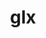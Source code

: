 ---
title: "glx"
layout: cache
categories: [package, develop]
meta: {"versions": ["1.4"], "compilers": ["gcc@=11.1.0", "gcc@=11.4.0", "gcc@=9.4.0"], "oss": ["ubuntu20.04", "ubuntu22.04"], "platforms": ["linux"], "targets": ["neoverse_v1", "ppc64le", "x86_64_v3"], "stacks": ["data-vis-sdk", "e4s", "e4s-neoverse_v1", "e4s-power", "gpu-tests", "root"], "num_specs": 61, "num_specs_by_stack": {"e4s-power": 6, "root": 61, "data-vis-sdk": 12, "gpu-tests": 26, "e4s-neoverse_v1": 3, "e4s": 5}}
spec_details: [{"hash": "lc7d5pyrg4rzsxp6wcqzjliyfzqdveiy", "compiler": "gcc@=9.4.0", "versions": ["1.4"], "os": "ubuntu20.04", "platform": "linux", "target": "ppc64le", "variants": ["build_system=bundle"], "stacks": ["e4s-power", "root"], "size": "-", "tarball": "https://binaries.spack.io/develop/build_cache/linux-ubuntu20.04-ppc64le/gcc-9.4.0/glx-1.4/linux-ubuntu20.04-ppc64le-gcc-9.4.0-glx-1.4-lc7d5pyrg4rzsxp6wcqzjliyfzqdveiy.spack"}, {"hash": "inqtbvx6xrmg3kjy4epjv6u55d2xjrlq", "compiler": "gcc@=9.4.0", "versions": ["1.4"], "os": "ubuntu20.04", "platform": "linux", "target": "ppc64le", "variants": ["build_system=bundle"], "stacks": ["e4s-power", "root"], "size": "-", "tarball": "https://binaries.spack.io/develop/build_cache/linux-ubuntu20.04-ppc64le/gcc-9.4.0/glx-1.4/linux-ubuntu20.04-ppc64le-gcc-9.4.0-glx-1.4-inqtbvx6xrmg3kjy4epjv6u55d2xjrlq.spack"}, {"hash": "nunzwbbg6orla44wtfbhelsy7gc2adye", "compiler": "gcc@=9.4.0", "versions": ["1.4"], "os": "ubuntu20.04", "platform": "linux", "target": "ppc64le", "variants": ["build_system=bundle"], "stacks": ["e4s-power", "root"], "size": "-", "tarball": "https://binaries.spack.io/develop/build_cache/linux-ubuntu20.04-ppc64le/gcc-9.4.0/glx-1.4/linux-ubuntu20.04-ppc64le-gcc-9.4.0-glx-1.4-nunzwbbg6orla44wtfbhelsy7gc2adye.spack"}, {"hash": "vcx5jlyrikvmqd23tqjvy5wlz3ia2fp7", "compiler": "gcc@=9.4.0", "versions": ["1.4"], "os": "ubuntu20.04", "platform": "linux", "target": "ppc64le", "variants": ["build_system=bundle"], "stacks": ["e4s-power", "root"], "size": "-", "tarball": "https://binaries.spack.io/develop/build_cache/linux-ubuntu20.04-ppc64le/gcc-9.4.0/glx-1.4/linux-ubuntu20.04-ppc64le-gcc-9.4.0-glx-1.4-vcx5jlyrikvmqd23tqjvy5wlz3ia2fp7.spack"}, {"hash": "yvsynwj4lini24wknlgt7sg2jm53bugz", "compiler": "gcc@=9.4.0", "versions": ["1.4"], "os": "ubuntu20.04", "platform": "linux", "target": "ppc64le", "variants": ["build_system=bundle"], "stacks": ["e4s-power", "root"], "size": "-", "tarball": "https://binaries.spack.io/develop/build_cache/linux-ubuntu20.04-ppc64le/gcc-9.4.0/glx-1.4/linux-ubuntu20.04-ppc64le-gcc-9.4.0-glx-1.4-yvsynwj4lini24wknlgt7sg2jm53bugz.spack"}, {"hash": "rvf6mrydoe4nxmno3kquob6qdkuubx3i", "compiler": "gcc@=9.4.0", "versions": ["1.4"], "os": "ubuntu20.04", "platform": "linux", "target": "ppc64le", "variants": ["build_system=bundle"], "stacks": ["e4s-power", "root"], "size": "-", "tarball": "https://binaries.spack.io/develop/build_cache/linux-ubuntu20.04-ppc64le/gcc-9.4.0/glx-1.4/linux-ubuntu20.04-ppc64le-gcc-9.4.0-glx-1.4-rvf6mrydoe4nxmno3kquob6qdkuubx3i.spack"}, {"hash": "qxkjqg2jnmbhmzkttsc3p2yspjz3772s", "compiler": "gcc@=11.1.0", "versions": ["1.4"], "os": "ubuntu20.04", "platform": "linux", "target": "x86_64_v3", "variants": ["build_system=bundle"], "stacks": ["data-vis-sdk", "root"], "size": "-", "tarball": "https://binaries.spack.io/develop/build_cache/linux-ubuntu20.04-x86_64_v3/gcc-11.1.0/glx-1.4/linux-ubuntu20.04-x86_64_v3-gcc-11.1.0-glx-1.4-qxkjqg2jnmbhmzkttsc3p2yspjz3772s.spack"}, {"hash": "nflli7jow6ofjhgcbofyruekzvlaqphh", "compiler": "gcc@=11.1.0", "versions": ["1.4"], "os": "ubuntu20.04", "platform": "linux", "target": "x86_64_v3", "variants": ["build_system=bundle"], "stacks": ["data-vis-sdk", "root"], "size": "-", "tarball": "https://binaries.spack.io/develop/build_cache/linux-ubuntu20.04-x86_64_v3/gcc-11.1.0/glx-1.4/linux-ubuntu20.04-x86_64_v3-gcc-11.1.0-glx-1.4-nflli7jow6ofjhgcbofyruekzvlaqphh.spack"}, {"hash": "adbe7xhwsceqp7hr4yk3t354gs7ahahm", "compiler": "gcc@=11.1.0", "versions": ["1.4"], "os": "ubuntu20.04", "platform": "linux", "target": "x86_64_v3", "variants": ["build_system=bundle"], "stacks": ["data-vis-sdk", "root"], "size": "-", "tarball": "https://binaries.spack.io/develop/build_cache/linux-ubuntu20.04-x86_64_v3/gcc-11.1.0/glx-1.4/linux-ubuntu20.04-x86_64_v3-gcc-11.1.0-glx-1.4-adbe7xhwsceqp7hr4yk3t354gs7ahahm.spack"}, {"hash": "6zukwnpenkmpiupv4kvgtdghu2gfnimn", "compiler": "gcc@=11.1.0", "versions": ["1.4"], "os": "ubuntu20.04", "platform": "linux", "target": "x86_64_v3", "variants": ["build_system=bundle"], "stacks": ["data-vis-sdk", "root"], "size": "-", "tarball": "https://binaries.spack.io/develop/build_cache/linux-ubuntu20.04-x86_64_v3/gcc-11.1.0/glx-1.4/linux-ubuntu20.04-x86_64_v3-gcc-11.1.0-glx-1.4-6zukwnpenkmpiupv4kvgtdghu2gfnimn.spack"}, {"hash": "vf4qm3gypyqukd5rdlw2lln6kzd63b4a", "compiler": "gcc@=11.1.0", "versions": ["1.4"], "os": "ubuntu20.04", "platform": "linux", "target": "x86_64_v3", "variants": ["build_system=bundle"], "stacks": ["data-vis-sdk", "root"], "size": "-", "tarball": "https://binaries.spack.io/develop/build_cache/linux-ubuntu20.04-x86_64_v3/gcc-11.1.0/glx-1.4/linux-ubuntu20.04-x86_64_v3-gcc-11.1.0-glx-1.4-vf4qm3gypyqukd5rdlw2lln6kzd63b4a.spack"}, {"hash": "nrw75ie7hfg65y7ex5sldq6nyqr5ao6i", "compiler": "gcc@=11.1.0", "versions": ["1.4"], "os": "ubuntu20.04", "platform": "linux", "target": "x86_64_v3", "variants": ["build_system=bundle"], "stacks": ["data-vis-sdk", "root"], "size": "-", "tarball": "https://binaries.spack.io/develop/build_cache/linux-ubuntu20.04-x86_64_v3/gcc-11.1.0/glx-1.4/linux-ubuntu20.04-x86_64_v3-gcc-11.1.0-glx-1.4-nrw75ie7hfg65y7ex5sldq6nyqr5ao6i.spack"}, {"hash": "7wqegxwo543c7vbqa7xdtjxdpp53yyel", "compiler": "gcc@=11.1.0", "versions": ["1.4"], "os": "ubuntu20.04", "platform": "linux", "target": "x86_64_v3", "variants": ["build_system=bundle"], "stacks": ["data-vis-sdk", "root"], "size": "-", "tarball": "https://binaries.spack.io/develop/build_cache/linux-ubuntu20.04-x86_64_v3/gcc-11.1.0/glx-1.4/linux-ubuntu20.04-x86_64_v3-gcc-11.1.0-glx-1.4-7wqegxwo543c7vbqa7xdtjxdpp53yyel.spack"}, {"hash": "qvhn6twjrsejoishkdaobaex7u6veo4l", "compiler": "gcc@=11.1.0", "versions": ["1.4"], "os": "ubuntu20.04", "platform": "linux", "target": "x86_64_v3", "variants": ["build_system=bundle"], "stacks": ["data-vis-sdk", "root"], "size": "-", "tarball": "https://binaries.spack.io/develop/build_cache/linux-ubuntu20.04-x86_64_v3/gcc-11.1.0/glx-1.4/linux-ubuntu20.04-x86_64_v3-gcc-11.1.0-glx-1.4-qvhn6twjrsejoishkdaobaex7u6veo4l.spack"}, {"hash": "hhpd7basjpus3e4b3swkzckd7oj6bphj", "compiler": "gcc@=11.1.0", "versions": ["1.4"], "os": "ubuntu20.04", "platform": "linux", "target": "x86_64_v3", "variants": ["build_system=bundle"], "stacks": ["data-vis-sdk", "root"], "size": "-", "tarball": "https://binaries.spack.io/develop/build_cache/linux-ubuntu20.04-x86_64_v3/gcc-11.1.0/glx-1.4/linux-ubuntu20.04-x86_64_v3-gcc-11.1.0-glx-1.4-hhpd7basjpus3e4b3swkzckd7oj6bphj.spack"}, {"hash": "gqy7eqcbirjqjnrnp3r64qlfuwz5mv6h", "compiler": "gcc@=11.1.0", "versions": ["1.4"], "os": "ubuntu20.04", "platform": "linux", "target": "x86_64_v3", "variants": ["build_system=bundle"], "stacks": ["data-vis-sdk", "root"], "size": "-", "tarball": "https://binaries.spack.io/develop/build_cache/linux-ubuntu20.04-x86_64_v3/gcc-11.1.0/glx-1.4/linux-ubuntu20.04-x86_64_v3-gcc-11.1.0-glx-1.4-gqy7eqcbirjqjnrnp3r64qlfuwz5mv6h.spack"}, {"hash": "36cjussgh6ycecuqj7cdvfrxskxben2a", "compiler": "gcc@=11.1.0", "versions": ["1.4"], "os": "ubuntu20.04", "platform": "linux", "target": "x86_64_v3", "variants": ["build_system=bundle"], "stacks": ["data-vis-sdk", "root"], "size": "-", "tarball": "https://binaries.spack.io/develop/build_cache/linux-ubuntu20.04-x86_64_v3/gcc-11.1.0/glx-1.4/linux-ubuntu20.04-x86_64_v3-gcc-11.1.0-glx-1.4-36cjussgh6ycecuqj7cdvfrxskxben2a.spack"}, {"hash": "iin372qi2umdg2ayilnpn6jg3kpfyjq2", "compiler": "gcc@=11.1.0", "versions": ["1.4"], "os": "ubuntu20.04", "platform": "linux", "target": "x86_64_v3", "variants": ["build_system=bundle"], "stacks": ["data-vis-sdk", "root"], "size": "-", "tarball": "https://binaries.spack.io/develop/build_cache/linux-ubuntu20.04-x86_64_v3/gcc-11.1.0/glx-1.4/linux-ubuntu20.04-x86_64_v3-gcc-11.1.0-glx-1.4-iin372qi2umdg2ayilnpn6jg3kpfyjq2.spack"}, {"hash": "vchpqnft5wrl6n476pjyq43nssvaluw3", "compiler": "gcc@=11.1.0", "versions": ["1.4"], "os": "ubuntu20.04", "platform": "linux", "target": "x86_64_v3", "variants": ["build_system=bundle"], "stacks": ["gpu-tests", "root"], "size": "-", "tarball": "https://binaries.spack.io/develop/build_cache/linux-ubuntu20.04-x86_64_v3/gcc-11.1.0/glx-1.4/linux-ubuntu20.04-x86_64_v3-gcc-11.1.0-glx-1.4-vchpqnft5wrl6n476pjyq43nssvaluw3.spack"}, {"hash": "uxppv4afqu66tilh7a6p5nouqpda6qz7", "compiler": "gcc@=11.1.0", "versions": ["1.4"], "os": "ubuntu20.04", "platform": "linux", "target": "x86_64_v3", "variants": ["build_system=bundle"], "stacks": ["gpu-tests", "root"], "size": "-", "tarball": "https://binaries.spack.io/develop/build_cache/linux-ubuntu20.04-x86_64_v3/gcc-11.1.0/glx-1.4/linux-ubuntu20.04-x86_64_v3-gcc-11.1.0-glx-1.4-uxppv4afqu66tilh7a6p5nouqpda6qz7.spack"}, {"hash": "vtpeqpu2yhipw5zlntwudrc2i4vwacnm", "compiler": "gcc@=11.1.0", "versions": ["1.4"], "os": "ubuntu20.04", "platform": "linux", "target": "x86_64_v3", "variants": ["build_system=bundle"], "stacks": ["gpu-tests", "root"], "size": "-", "tarball": "https://binaries.spack.io/develop/build_cache/linux-ubuntu20.04-x86_64_v3/gcc-11.1.0/glx-1.4/linux-ubuntu20.04-x86_64_v3-gcc-11.1.0-glx-1.4-vtpeqpu2yhipw5zlntwudrc2i4vwacnm.spack"}, {"hash": "uypgrgdolxfp22vwrgufmiorfwnvwppp", "compiler": "gcc@=11.1.0", "versions": ["1.4"], "os": "ubuntu20.04", "platform": "linux", "target": "x86_64_v3", "variants": ["build_system=bundle"], "stacks": ["gpu-tests", "root"], "size": "-", "tarball": "https://binaries.spack.io/develop/build_cache/linux-ubuntu20.04-x86_64_v3/gcc-11.1.0/glx-1.4/linux-ubuntu20.04-x86_64_v3-gcc-11.1.0-glx-1.4-uypgrgdolxfp22vwrgufmiorfwnvwppp.spack"}, {"hash": "ibbyvqvnhlw324hp6hyjwjkdbw6jvtgz", "compiler": "gcc@=11.1.0", "versions": ["1.4"], "os": "ubuntu20.04", "platform": "linux", "target": "x86_64_v3", "variants": ["build_system=bundle"], "stacks": ["gpu-tests", "root"], "size": "-", "tarball": "https://binaries.spack.io/develop/build_cache/linux-ubuntu20.04-x86_64_v3/gcc-11.1.0/glx-1.4/linux-ubuntu20.04-x86_64_v3-gcc-11.1.0-glx-1.4-ibbyvqvnhlw324hp6hyjwjkdbw6jvtgz.spack"}, {"hash": "3zzdljzpk5wbjcj2p3k7lgpwyk52lrti", "compiler": "gcc@=11.1.0", "versions": ["1.4"], "os": "ubuntu20.04", "platform": "linux", "target": "x86_64_v3", "variants": ["build_system=bundle"], "stacks": ["gpu-tests", "root"], "size": "-", "tarball": "https://binaries.spack.io/develop/build_cache/linux-ubuntu20.04-x86_64_v3/gcc-11.1.0/glx-1.4/linux-ubuntu20.04-x86_64_v3-gcc-11.1.0-glx-1.4-3zzdljzpk5wbjcj2p3k7lgpwyk52lrti.spack"}, {"hash": "e3dchrzhs53hujbz6zqan2vzrypfck4d", "compiler": "gcc@=11.1.0", "versions": ["1.4"], "os": "ubuntu20.04", "platform": "linux", "target": "x86_64_v3", "variants": ["build_system=bundle"], "stacks": ["gpu-tests", "root"], "size": "-", "tarball": "https://binaries.spack.io/develop/build_cache/linux-ubuntu20.04-x86_64_v3/gcc-11.1.0/glx-1.4/linux-ubuntu20.04-x86_64_v3-gcc-11.1.0-glx-1.4-e3dchrzhs53hujbz6zqan2vzrypfck4d.spack"}, {"hash": "dvalvp5nv4pqdbwbiywzxgi7hijfqdod", "compiler": "gcc@=11.1.0", "versions": ["1.4"], "os": "ubuntu20.04", "platform": "linux", "target": "x86_64_v3", "variants": ["build_system=bundle"], "stacks": ["gpu-tests", "root"], "size": "-", "tarball": "https://binaries.spack.io/develop/build_cache/linux-ubuntu20.04-x86_64_v3/gcc-11.1.0/glx-1.4/linux-ubuntu20.04-x86_64_v3-gcc-11.1.0-glx-1.4-dvalvp5nv4pqdbwbiywzxgi7hijfqdod.spack"}, {"hash": "bdytgzqzqzvt6rj3gw2vlyyiroj2wfit", "compiler": "gcc@=11.1.0", "versions": ["1.4"], "os": "ubuntu20.04", "platform": "linux", "target": "x86_64_v3", "variants": ["build_system=bundle"], "stacks": ["gpu-tests", "root"], "size": "-", "tarball": "https://binaries.spack.io/develop/build_cache/linux-ubuntu20.04-x86_64_v3/gcc-11.1.0/glx-1.4/linux-ubuntu20.04-x86_64_v3-gcc-11.1.0-glx-1.4-bdytgzqzqzvt6rj3gw2vlyyiroj2wfit.spack"}, {"hash": "g6hpzyaq47iyu62wqbtugmfwpwyfqgei", "compiler": "gcc@=11.1.0", "versions": ["1.4"], "os": "ubuntu20.04", "platform": "linux", "target": "x86_64_v3", "variants": ["build_system=bundle"], "stacks": ["gpu-tests", "root"], "size": "-", "tarball": "https://binaries.spack.io/develop/build_cache/linux-ubuntu20.04-x86_64_v3/gcc-11.1.0/glx-1.4/linux-ubuntu20.04-x86_64_v3-gcc-11.1.0-glx-1.4-g6hpzyaq47iyu62wqbtugmfwpwyfqgei.spack"}, {"hash": "p3ijjqzuuy627patrywcp33bciml7ka4", "compiler": "gcc@=11.1.0", "versions": ["1.4"], "os": "ubuntu20.04", "platform": "linux", "target": "x86_64_v3", "variants": ["build_system=bundle"], "stacks": ["gpu-tests", "root"], "size": "-", "tarball": "https://binaries.spack.io/develop/build_cache/linux-ubuntu20.04-x86_64_v3/gcc-11.1.0/glx-1.4/linux-ubuntu20.04-x86_64_v3-gcc-11.1.0-glx-1.4-p3ijjqzuuy627patrywcp33bciml7ka4.spack"}, {"hash": "3llvrk3skipyb3aah4bc4xbeornvig2b", "compiler": "gcc@=11.1.0", "versions": ["1.4"], "os": "ubuntu20.04", "platform": "linux", "target": "x86_64_v3", "variants": ["build_system=bundle"], "stacks": ["gpu-tests", "root"], "size": "-", "tarball": "https://binaries.spack.io/develop/build_cache/linux-ubuntu20.04-x86_64_v3/gcc-11.1.0/glx-1.4/linux-ubuntu20.04-x86_64_v3-gcc-11.1.0-glx-1.4-3llvrk3skipyb3aah4bc4xbeornvig2b.spack"}, {"hash": "fc4iiqbp4yj5zrnmsbbb7aixhv2l7j44", "compiler": "gcc@=11.1.0", "versions": ["1.4"], "os": "ubuntu20.04", "platform": "linux", "target": "x86_64_v3", "variants": ["build_system=bundle"], "stacks": ["gpu-tests", "root"], "size": "-", "tarball": "https://binaries.spack.io/develop/build_cache/linux-ubuntu20.04-x86_64_v3/gcc-11.1.0/glx-1.4/linux-ubuntu20.04-x86_64_v3-gcc-11.1.0-glx-1.4-fc4iiqbp4yj5zrnmsbbb7aixhv2l7j44.spack"}, {"hash": "7dwtl6mkw4eoflwageduzjlkw2upwucb", "compiler": "gcc@=11.1.0", "versions": ["1.4"], "os": "ubuntu20.04", "platform": "linux", "target": "x86_64_v3", "variants": ["build_system=bundle"], "stacks": ["gpu-tests", "root"], "size": "-", "tarball": "https://binaries.spack.io/develop/build_cache/linux-ubuntu20.04-x86_64_v3/gcc-11.1.0/glx-1.4/linux-ubuntu20.04-x86_64_v3-gcc-11.1.0-glx-1.4-7dwtl6mkw4eoflwageduzjlkw2upwucb.spack"}, {"hash": "gkyg4he3ybyfsldbzths4lpwdnaqcgkj", "compiler": "gcc@=11.1.0", "versions": ["1.4"], "os": "ubuntu20.04", "platform": "linux", "target": "x86_64_v3", "variants": ["build_system=bundle"], "stacks": ["gpu-tests", "root"], "size": "-", "tarball": "https://binaries.spack.io/develop/build_cache/linux-ubuntu20.04-x86_64_v3/gcc-11.1.0/glx-1.4/linux-ubuntu20.04-x86_64_v3-gcc-11.1.0-glx-1.4-gkyg4he3ybyfsldbzths4lpwdnaqcgkj.spack"}, {"hash": "avx75bwmcgqbqu5rqqnjubvmhszhk6de", "compiler": "gcc@=11.1.0", "versions": ["1.4"], "os": "ubuntu20.04", "platform": "linux", "target": "x86_64_v3", "variants": ["build_system=bundle"], "stacks": ["gpu-tests", "root"], "size": "-", "tarball": "https://binaries.spack.io/develop/build_cache/linux-ubuntu20.04-x86_64_v3/gcc-11.1.0/glx-1.4/linux-ubuntu20.04-x86_64_v3-gcc-11.1.0-glx-1.4-avx75bwmcgqbqu5rqqnjubvmhszhk6de.spack"}, {"hash": "pctlzxoj2cff5no4yn2ve263e22q3vxg", "compiler": "gcc@=11.1.0", "versions": ["1.4"], "os": "ubuntu20.04", "platform": "linux", "target": "x86_64_v3", "variants": ["build_system=bundle"], "stacks": ["gpu-tests", "root"], "size": "-", "tarball": "https://binaries.spack.io/develop/build_cache/linux-ubuntu20.04-x86_64_v3/gcc-11.1.0/glx-1.4/linux-ubuntu20.04-x86_64_v3-gcc-11.1.0-glx-1.4-pctlzxoj2cff5no4yn2ve263e22q3vxg.spack"}, {"hash": "7yxuecejqrkzyvgblenh3yhh2xcuonyz", "compiler": "gcc@=11.1.0", "versions": ["1.4"], "os": "ubuntu20.04", "platform": "linux", "target": "x86_64_v3", "variants": ["build_system=bundle"], "stacks": ["gpu-tests", "root"], "size": "-", "tarball": "https://binaries.spack.io/develop/build_cache/linux-ubuntu20.04-x86_64_v3/gcc-11.1.0/glx-1.4/linux-ubuntu20.04-x86_64_v3-gcc-11.1.0-glx-1.4-7yxuecejqrkzyvgblenh3yhh2xcuonyz.spack"}, {"hash": "ogaj5t34mj6tnsainbep7qd5idm2zdjg", "compiler": "gcc@=11.1.0", "versions": ["1.4"], "os": "ubuntu20.04", "platform": "linux", "target": "x86_64_v3", "variants": ["build_system=bundle"], "stacks": ["gpu-tests", "root"], "size": "-", "tarball": "https://binaries.spack.io/develop/build_cache/linux-ubuntu20.04-x86_64_v3/gcc-11.1.0/glx-1.4/linux-ubuntu20.04-x86_64_v3-gcc-11.1.0-glx-1.4-ogaj5t34mj6tnsainbep7qd5idm2zdjg.spack"}, {"hash": "sifm2vzlhdpkk3qvnyfkd64jkmgpoxf7", "compiler": "gcc@=11.1.0", "versions": ["1.4"], "os": "ubuntu20.04", "platform": "linux", "target": "x86_64_v3", "variants": ["build_system=bundle"], "stacks": ["gpu-tests", "root"], "size": "-", "tarball": "https://binaries.spack.io/develop/build_cache/linux-ubuntu20.04-x86_64_v3/gcc-11.1.0/glx-1.4/linux-ubuntu20.04-x86_64_v3-gcc-11.1.0-glx-1.4-sifm2vzlhdpkk3qvnyfkd64jkmgpoxf7.spack"}, {"hash": "7hpnoakv6f3sgayu2mqgzn4vlncc2uve", "compiler": "gcc@=11.1.0", "versions": ["1.4"], "os": "ubuntu20.04", "platform": "linux", "target": "x86_64_v3", "variants": ["build_system=bundle"], "stacks": ["gpu-tests", "root"], "size": "-", "tarball": "https://binaries.spack.io/develop/build_cache/linux-ubuntu20.04-x86_64_v3/gcc-11.1.0/glx-1.4/linux-ubuntu20.04-x86_64_v3-gcc-11.1.0-glx-1.4-7hpnoakv6f3sgayu2mqgzn4vlncc2uve.spack"}, {"hash": "td6ppif4fxy63itlhyoamujervehsytw", "compiler": "gcc@=11.1.0", "versions": ["1.4"], "os": "ubuntu20.04", "platform": "linux", "target": "x86_64_v3", "variants": ["build_system=bundle"], "stacks": ["gpu-tests", "root"], "size": "-", "tarball": "https://binaries.spack.io/develop/build_cache/linux-ubuntu20.04-x86_64_v3/gcc-11.1.0/glx-1.4/linux-ubuntu20.04-x86_64_v3-gcc-11.1.0-glx-1.4-td6ppif4fxy63itlhyoamujervehsytw.spack"}, {"hash": "bnoiazijb5l3uswk5eahsgczvb65aw4e", "compiler": "gcc@=11.1.0", "versions": ["1.4"], "os": "ubuntu20.04", "platform": "linux", "target": "x86_64_v3", "variants": ["build_system=bundle"], "stacks": ["gpu-tests", "root"], "size": "-", "tarball": "https://binaries.spack.io/develop/build_cache/linux-ubuntu20.04-x86_64_v3/gcc-11.1.0/glx-1.4/linux-ubuntu20.04-x86_64_v3-gcc-11.1.0-glx-1.4-bnoiazijb5l3uswk5eahsgczvb65aw4e.spack"}, {"hash": "srrbqlg6yqmmtgxssaijzyndx26p4ou5", "compiler": "gcc@=11.1.0", "versions": ["1.4"], "os": "ubuntu20.04", "platform": "linux", "target": "x86_64_v3", "variants": ["build_system=bundle"], "stacks": ["gpu-tests", "root"], "size": "-", "tarball": "https://binaries.spack.io/develop/build_cache/linux-ubuntu20.04-x86_64_v3/gcc-11.1.0/glx-1.4/linux-ubuntu20.04-x86_64_v3-gcc-11.1.0-glx-1.4-srrbqlg6yqmmtgxssaijzyndx26p4ou5.spack"}, {"hash": "ymktg7itj4sbv4iiyxqnzjullb3hn2kk", "compiler": "gcc@=11.1.0", "versions": ["1.4"], "os": "ubuntu20.04", "platform": "linux", "target": "x86_64_v3", "variants": ["build_system=bundle"], "stacks": ["gpu-tests", "root"], "size": "-", "tarball": "https://binaries.spack.io/develop/build_cache/linux-ubuntu20.04-x86_64_v3/gcc-11.1.0/glx-1.4/linux-ubuntu20.04-x86_64_v3-gcc-11.1.0-glx-1.4-ymktg7itj4sbv4iiyxqnzjullb3hn2kk.spack"}, {"hash": "w2uckb6dxo2u5tprkivwcgjztvggol4g", "compiler": "gcc@=11.1.0", "versions": ["1.4"], "os": "ubuntu20.04", "platform": "linux", "target": "x86_64_v3", "variants": ["build_system=bundle"], "stacks": ["gpu-tests", "root"], "size": "-", "tarball": "https://binaries.spack.io/develop/build_cache/linux-ubuntu20.04-x86_64_v3/gcc-11.1.0/glx-1.4/linux-ubuntu20.04-x86_64_v3-gcc-11.1.0-glx-1.4-w2uckb6dxo2u5tprkivwcgjztvggol4g.spack"}, {"hash": "qmw2swsbxmxmatngkfhd4bvbfiigqsi2", "compiler": "gcc@=11.4.0", "versions": ["1.4"], "os": "ubuntu22.04", "platform": "linux", "target": "neoverse_v1", "variants": ["build_system=bundle"], "stacks": ["e4s-neoverse_v1", "root"], "size": "-", "tarball": "https://binaries.spack.io/develop/build_cache/linux-ubuntu22.04-neoverse_v1/gcc-11.4.0/glx-1.4/linux-ubuntu22.04-neoverse_v1-gcc-11.4.0-glx-1.4-qmw2swsbxmxmatngkfhd4bvbfiigqsi2.spack"}, {"hash": "qynr4ylas54g4krjevt4blx4spur22v2", "compiler": "gcc@=11.4.0", "versions": ["1.4"], "os": "ubuntu22.04", "platform": "linux", "target": "neoverse_v1", "variants": ["build_system=bundle"], "stacks": ["e4s-neoverse_v1", "root"], "size": "-", "tarball": "https://binaries.spack.io/develop/build_cache/linux-ubuntu22.04-neoverse_v1/gcc-11.4.0/glx-1.4/linux-ubuntu22.04-neoverse_v1-gcc-11.4.0-glx-1.4-qynr4ylas54g4krjevt4blx4spur22v2.spack"}, {"hash": "iuqwfkdare4n2b36z47j64q5l5u42ipz", "compiler": "gcc@=11.4.0", "versions": ["1.4"], "os": "ubuntu22.04", "platform": "linux", "target": "neoverse_v1", "variants": ["build_system=bundle"], "stacks": ["root"], "size": "-", "tarball": "https://binaries.spack.io/develop/build_cache/linux-ubuntu22.04-neoverse_v1/gcc-11.4.0/glx-1.4/linux-ubuntu22.04-neoverse_v1-gcc-11.4.0-glx-1.4-iuqwfkdare4n2b36z47j64q5l5u42ipz.spack"}, {"hash": "lbbqipztywerc2ooc2wc4bvzdfnzxw5x", "compiler": "gcc@=11.4.0", "versions": ["1.4"], "os": "ubuntu22.04", "platform": "linux", "target": "neoverse_v1", "variants": ["build_system=bundle"], "stacks": ["root"], "size": "-", "tarball": "https://binaries.spack.io/develop/build_cache/linux-ubuntu22.04-neoverse_v1/gcc-11.4.0/glx-1.4/linux-ubuntu22.04-neoverse_v1-gcc-11.4.0-glx-1.4-lbbqipztywerc2ooc2wc4bvzdfnzxw5x.spack"}, {"hash": "e4xka5acuro2tgtmiu2baefeqht4ctol", "compiler": "gcc@=11.4.0", "versions": ["1.4"], "os": "ubuntu22.04", "platform": "linux", "target": "neoverse_v1", "variants": ["build_system=bundle"], "stacks": ["e4s-neoverse_v1", "root"], "size": "-", "tarball": "https://binaries.spack.io/develop/build_cache/linux-ubuntu22.04-neoverse_v1/gcc-11.4.0/glx-1.4/linux-ubuntu22.04-neoverse_v1-gcc-11.4.0-glx-1.4-e4xka5acuro2tgtmiu2baefeqht4ctol.spack"}, {"hash": "zs6gqkp5o3a4ig2kwog2yzm7efyzccyy", "compiler": "gcc@=11.4.0", "versions": ["1.4"], "os": "ubuntu22.04", "platform": "linux", "target": "neoverse_v1", "variants": ["build_system=bundle"], "stacks": ["root"], "size": "-", "tarball": "https://binaries.spack.io/develop/build_cache/linux-ubuntu22.04-neoverse_v1/gcc-11.4.0/glx-1.4/linux-ubuntu22.04-neoverse_v1-gcc-11.4.0-glx-1.4-zs6gqkp5o3a4ig2kwog2yzm7efyzccyy.spack"}, {"hash": "5ggtyqrcmdurdi62s4nuai36szlf35ih", "compiler": "gcc@=11.4.0", "versions": ["1.4"], "os": "ubuntu22.04", "platform": "linux", "target": "x86_64_v3", "variants": ["build_system=bundle"], "stacks": ["root", "e4s"], "size": "-", "tarball": "https://binaries.spack.io/develop/build_cache/linux-ubuntu22.04-x86_64_v3/gcc-11.4.0/glx-1.4/linux-ubuntu22.04-x86_64_v3-gcc-11.4.0-glx-1.4-5ggtyqrcmdurdi62s4nuai36szlf35ih.spack"}, {"hash": "5ddwxdh53vbwlensb3arjvrxn6zd73ct", "compiler": "gcc@=11.4.0", "versions": ["1.4"], "os": "ubuntu22.04", "platform": "linux", "target": "x86_64_v3", "variants": ["build_system=bundle"], "stacks": ["root"], "size": "-", "tarball": "https://binaries.spack.io/develop/build_cache/linux-ubuntu22.04-x86_64_v3/gcc-11.4.0/glx-1.4/linux-ubuntu22.04-x86_64_v3-gcc-11.4.0-glx-1.4-5ddwxdh53vbwlensb3arjvrxn6zd73ct.spack"}, {"hash": "pprkuiosjsslhixdep37zr4bhpaygrfb", "compiler": "gcc@=11.4.0", "versions": ["1.4"], "os": "ubuntu22.04", "platform": "linux", "target": "x86_64_v3", "variants": ["build_system=bundle"], "stacks": ["root", "e4s"], "size": "-", "tarball": "https://binaries.spack.io/develop/build_cache/linux-ubuntu22.04-x86_64_v3/gcc-11.4.0/glx-1.4/linux-ubuntu22.04-x86_64_v3-gcc-11.4.0-glx-1.4-pprkuiosjsslhixdep37zr4bhpaygrfb.spack"}, {"hash": "mqquamqnxfksogdjl7ugaz4qrrdtw6fx", "compiler": "gcc@=11.4.0", "versions": ["1.4"], "os": "ubuntu22.04", "platform": "linux", "target": "x86_64_v3", "variants": ["build_system=bundle"], "stacks": ["root"], "size": "-", "tarball": "https://binaries.spack.io/develop/build_cache/linux-ubuntu22.04-x86_64_v3/gcc-11.4.0/glx-1.4/linux-ubuntu22.04-x86_64_v3-gcc-11.4.0-glx-1.4-mqquamqnxfksogdjl7ugaz4qrrdtw6fx.spack"}, {"hash": "kkn5ozghsfe2b5acex7bifodsavwfimj", "compiler": "gcc@=11.4.0", "versions": ["1.4"], "os": "ubuntu22.04", "platform": "linux", "target": "x86_64_v3", "variants": ["build_system=bundle"], "stacks": ["root"], "size": "-", "tarball": "https://binaries.spack.io/develop/build_cache/linux-ubuntu22.04-x86_64_v3/gcc-11.4.0/glx-1.4/linux-ubuntu22.04-x86_64_v3-gcc-11.4.0-glx-1.4-kkn5ozghsfe2b5acex7bifodsavwfimj.spack"}, {"hash": "7e7xkdrrkpr2rhomrinhediq7c3irxlj", "compiler": "gcc@=11.4.0", "versions": ["1.4"], "os": "ubuntu22.04", "platform": "linux", "target": "x86_64_v3", "variants": ["build_system=bundle"], "stacks": ["root"], "size": "-", "tarball": "https://binaries.spack.io/develop/build_cache/linux-ubuntu22.04-x86_64_v3/gcc-11.4.0/glx-1.4/linux-ubuntu22.04-x86_64_v3-gcc-11.4.0-glx-1.4-7e7xkdrrkpr2rhomrinhediq7c3irxlj.spack"}, {"hash": "ojaswcfr7bvi6wmxidjvhu6t3pgslinq", "compiler": "gcc@=11.4.0", "versions": ["1.4"], "os": "ubuntu22.04", "platform": "linux", "target": "x86_64_v3", "variants": ["build_system=bundle"], "stacks": ["root"], "size": "-", "tarball": "https://binaries.spack.io/develop/build_cache/linux-ubuntu22.04-x86_64_v3/gcc-11.4.0/glx-1.4/linux-ubuntu22.04-x86_64_v3-gcc-11.4.0-glx-1.4-ojaswcfr7bvi6wmxidjvhu6t3pgslinq.spack"}, {"hash": "n5ngwldpzsjlyjvprcnietcafwdi2kjx", "compiler": "gcc@=11.4.0", "versions": ["1.4"], "os": "ubuntu22.04", "platform": "linux", "target": "x86_64_v3", "variants": ["build_system=bundle"], "stacks": ["root", "e4s"], "size": "-", "tarball": "https://binaries.spack.io/develop/build_cache/linux-ubuntu22.04-x86_64_v3/gcc-11.4.0/glx-1.4/linux-ubuntu22.04-x86_64_v3-gcc-11.4.0-glx-1.4-n5ngwldpzsjlyjvprcnietcafwdi2kjx.spack"}, {"hash": "mkojrkkj6k4a5bncotwdaefu5to4mqsf", "compiler": "gcc@=11.4.0", "versions": ["1.4"], "os": "ubuntu22.04", "platform": "linux", "target": "x86_64_v3", "variants": ["build_system=bundle"], "stacks": ["root"], "size": "-", "tarball": "https://binaries.spack.io/develop/build_cache/linux-ubuntu22.04-x86_64_v3/gcc-11.4.0/glx-1.4/linux-ubuntu22.04-x86_64_v3-gcc-11.4.0-glx-1.4-mkojrkkj6k4a5bncotwdaefu5to4mqsf.spack"}, {"hash": "lthopq2sa2vadmsoisnxgkt56gcpmkfj", "compiler": "gcc@=11.4.0", "versions": ["1.4"], "os": "ubuntu22.04", "platform": "linux", "target": "x86_64_v3", "variants": ["build_system=bundle"], "stacks": ["root", "e4s"], "size": "-", "tarball": "https://binaries.spack.io/develop/build_cache/linux-ubuntu22.04-x86_64_v3/gcc-11.4.0/glx-1.4/linux-ubuntu22.04-x86_64_v3-gcc-11.4.0-glx-1.4-lthopq2sa2vadmsoisnxgkt56gcpmkfj.spack"}, {"hash": "vdafauf6cxsz2v73cfcnwz5gqzfbvcd7", "compiler": "gcc@=11.4.0", "versions": ["1.4"], "os": "ubuntu22.04", "platform": "linux", "target": "x86_64_v3", "variants": ["build_system=bundle"], "stacks": ["root", "e4s"], "size": "-", "tarball": "https://binaries.spack.io/develop/build_cache/linux-ubuntu22.04-x86_64_v3/gcc-11.4.0/glx-1.4/linux-ubuntu22.04-x86_64_v3-gcc-11.4.0-glx-1.4-vdafauf6cxsz2v73cfcnwz5gqzfbvcd7.spack"}]
---
